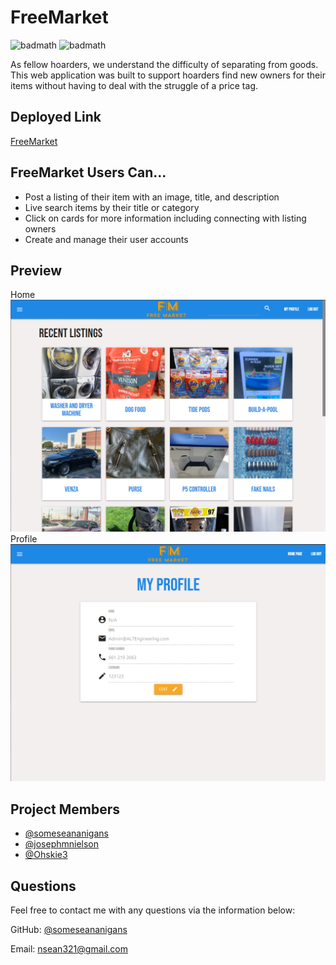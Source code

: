 # FreeMarket

![badmath](https://img.shields.io/github/languages/top/someseananigans/freemarket)
![badmath](https://img.shields.io/github/languages/top/someseananigans/freemarket)

As fellow hoarders, we understand the difficulty of separating from goods. This web application was built to support hoarders find new owners for their items without having to deal with the struggle of a price tag.

## Deployed Link

[FreeMarket](https://mighty-coast-38363.herokuapp.com/)

## FreeMarket Users Can...
- Post a listing of their item with an image, title, and description
- Live search items by their title or category
- Click on cards for more information including connecting with listing owners
- Create and manage their user accounts

## Preview

Home
![alt screenshot](screenshots/preview1.png)
Profile
![alt screenshot](screenshots/preview2.png)

## Project Members

- [@someseananigans](https://github.com/someseananigans)
- [@josephmnielson](https://github.com/josephmnielson)
- [@Ohskie3](https://github.com/Ohskie3)

## Questions

Feel free to contact me with any questions via the information below:

GitHub: [@someseananigans](https://github.com/someseananigans)

Email: [nsean321@gmail.com](nsean321@gmail.com)
